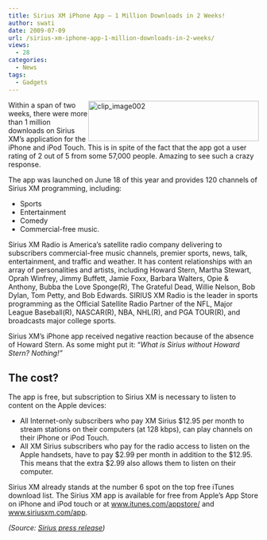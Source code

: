 ```yaml
---
title: Sirius XM iPhone App – 1 Million Downloads in 2 Weeks!
author: swati
date: 2009-07-09
url: /sirius-xm-iphone-app-1-million-downloads-in-2-weeks/
views:
  - 28
categories:
  - News
tags:
  - Gadgets
---
```

<img class="alignright wp-image-53294" style="border: 0pt none;margin-left: 0px;margin-right: 0px" src="http://cdn.devilsworkshop.org/files/2009/07/clip-image00213.jpg" border="0" alt="clip_image002" width="343" height="81" align="right" />Within a span of two weeks, there were more than 1 million downloads on Sirius XM’s application for the iPhone and iPod Touch. This is in spite of the fact that the app got a user rating of 2 out of 5 from some 57,000 people. Amazing to see such a crazy response.

The app was launched on June 18 of this year and provides 120 channels of Sirius XM programming, including:

  * Sports
  * Entertainment
  * Comedy
  * Commercial-free music.

Sirius XM Radio is America&#8217;s satellite radio company delivering to subscribers commercial-free music channels, premier sports, news, talk, entertainment, and traffic and weather. It has content relationships with an array of personalities and artists, including Howard Stern, Martha Stewart, Oprah Winfrey, Jimmy Buffett, Jamie Foxx, Barbara Walters, Opie & Anthony, Bubba the Love Sponge(R), The Grateful Dead, Willie Nelson, Bob Dylan, Tom Petty, and Bob Edwards. SIRIUS XM Radio is the leader in sports programming as the Official Satellite Radio Partner of the NFL, Major League Baseball(R), NASCAR(R), NBA, NHL(R), and PGA TOUR(R), and broadcasts major college sports.

Sirius XM’s iPhone app received negative reaction because of the absence of Howard Stern. As some might put it: “*What is Sirius without Howard Stern? Nothing!”*

## The cost?

The app is free, but subscription to Sirius XM is necessary to listen to content on the Apple devices:

  * All Internet-only subscribers who pay XM Sirius $12.95 per month to stream stations on their computers (at 128 kbps), can play channels on their iPhone or iPod Touch.
  * All XM Sirius subscribers who pay for the radio access to listen on the Apple handsets, have to pay $2.99 per month in addition to the $12.95. This means that the extra $2.99 also allows them to listen on their computer.

Sirius XM already stands at the number 6 spot on the top free iTunes download list. The Sirius XM app is available for free from Apple&#8217;s App Store on iPhone and iPod touch or at <a href="http://www.itunes.com/appstore/" onclick="_gaq.push(['_trackEvent', 'outbound-article', 'http://www.itunes.com/appstore/', 'www.itunes.com/appstore/']);" >www.itunes.com/appstore/</a> and <a href="http://www.siriusxm.com/app" onclick="_gaq.push(['_trackEvent', 'outbound-article', 'http://www.siriusxm.com/app', 'www.siriusxm.com/app']);" >www.siriusxm.com/app</a>.

*(Source: <a href="http://investor.sirius.com/releasedetail.cfm?ReleaseID=393966" onclick="_gaq.push(['_trackEvent', 'outbound-article', 'http://investor.sirius.com/releasedetail.cfm?ReleaseID=393966', 'Sirius press release']);" >Sirius press release</a>)*

